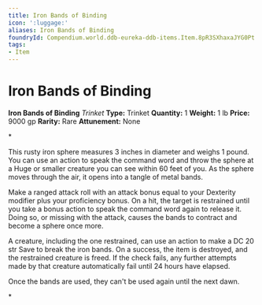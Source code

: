 ```yaml
---
title: Iron Bands of Binding
icon: ':luggage:'
aliases: Iron Bands of Binding
foundryId: Compendium.world.ddb-eureka-ddb-items.Item.8pR3SXhaxaJYG0Pt
tags:
- Item
---
```


# Iron Bands of Binding

**Iron Bands of Binding**
_Trinket_
**Type:** Trinket
**Quantity:** 1
**Weight:** 1 lb
**Price:** 9000 gp
**Rarity:** Rare
**Attunement:** None

*<p>This rusty iron sphere measures 3 inches in diameter and weighs 1 pound. You can use an action to speak the command word and throw the sphere at a Huge or smaller creature you can see within 60 feet of you. As the sphere moves through the air, it opens into a tangle of metal bands.

Make a ranged attack roll with an attack bonus equal to your Dexterity modifier plus your proficiency bonus. On a hit, the target is restrained until you take a bonus action to speak the command word again to release it. Doing so, or missing with the attack, causes the bands to contract and become a sphere once more.

A creature, including the one restrained, can use an action to make a DC 20 str Save to break the iron bands. On a success, the item is destroyed, and the restrained creature is freed. If the check fails, any further attempts made by that creature automatically fail until 24 hours have elapsed.

Once the bands are used, they can't be used again until the next dawn.</p>*